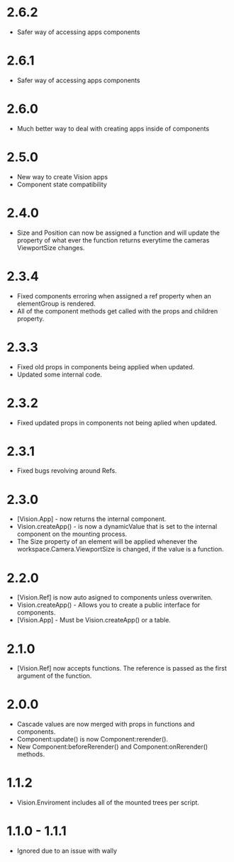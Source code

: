 # 2.6.2
* Safer way of accessing apps components

# 2.6.1
* Safer way of accessing apps components

# 2.6.0
* Much better way to deal with creating apps inside of components

# 2.5.0
* New way to create Vision apps
* Component state compatibility

# 2.4.0
* Size and Position can now be assigned a function and will update the property of what ever the function returns everytime the cameras ViewportSize changes.

# 2.3.4
* Fixed components erroring when assigned a ref property when an elementGroup is rendered.
* All of the component methods get called with the props and children property.

# 2.3.3
* Fixed old props in components being applied when updated.
* Updated some internal code.

# 2.3.2
* Fixed updated props in components not being aplied when updated.

# 2.3.1
* Fixed bugs revolving around Refs.

# 2.3.0
* [Vision.App] - now returns the internal component.
* Vision.createApp() - is now a dynamicValue that is set to the internal component on the mounting process.
* The Size property of an element will be applied whenever the workspace.Camera.ViewportSize is changed, if the value is a function.

# 2.2.0
* [Vision.Ref] is now auto asigned to components unless overwriten.
* Vision.createApp() - Allows you to create a public interface for components.
* [Vision.App] - Must be Vision.createApp() or a table.

# 2.1.0
* [Vision.Ref] now accepts functions. The reference is passed as the first argument of the function.

# 2.0.0
* Cascade values are now merged with props in functions and components.
* Component:update() is now Component:rerender().
* New Component:beforeRerender() and Component:onRerender() methods.

# 1.1.2
* Vision.Enviroment includes all of the mounted trees per script.

# 1.1.0 - 1.1.1
* Ignored due to an issue with wally